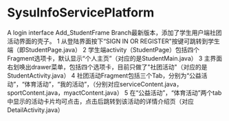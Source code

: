 # SysuInfoServicePlatform
A login interface
Add_StudentFrame Branch最新版本，添加了学生用户端社团活动界面的壳子。
1 从登陆界面按下“SIGN IN OR REGISTER"按键可跳转到学生端（即StudentPage.java）
2 学生端activity（StudentPage）包括四个Fragment选项卡，默认显示“个人主页”（对应的是StudentMain.java）
3 主界面右划唤出drawer菜单，包括四个选项卡，目前只做了"社团活动"（对应的是StudentActivity.java）
4 社团活动Fragment包括三个Tab，分别为“公益活动”，“体育活动”，“我的活动”，（分别对应serviceContent.java，sportContent.java，myactContent.java）
5 在“公益活动”，“体育活动”两个tab中显示的活动卡片均可点击，点击后跳转到该活动的详情介绍页（对应DetailActivity.java）
